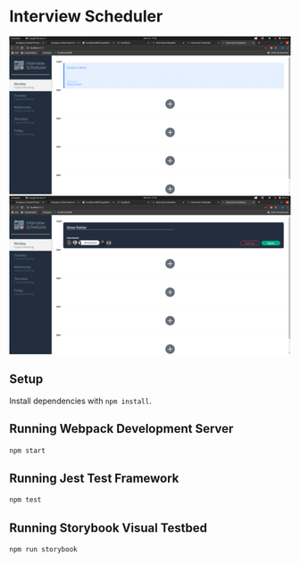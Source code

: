 # Interview Scheduler

![alt text](https://github.com/p-victor/scheduler/blob/master/docs/appointment_index.png "Appointment index")
![alt text](https://github.com/p-victor/scheduler/blob/master/docs/appointment_form.png "Appointment form")

## Setup

Install dependencies with `npm install`.

## Running Webpack Development Server

```sh
npm start
```

## Running Jest Test Framework

```sh
npm test
```

## Running Storybook Visual Testbed

```sh
npm run storybook
```

